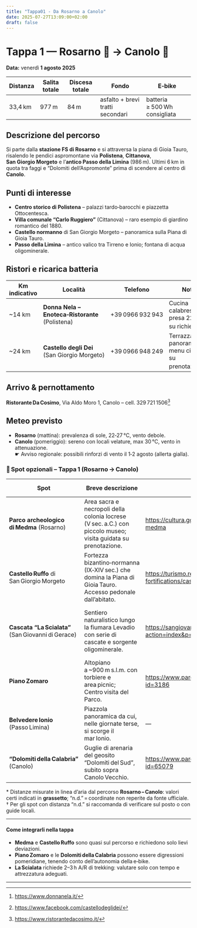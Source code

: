 ```yaml
---
title: "Tappa01 - Da Rosarno a Canolo"
date: 2025-07-27T13:09:00+02:00
draft: false
---
```


# Tappa 1 — Rosarno 🚉 → Canolo 🍝  
**Data:** venerdì **1 agosto 2025**

| Distanza | Salita totale | Discesa totale | Fondo | E‑bike |
|----------|--------------|----------------|-------|--------|
| 33,4 km  | 977 m        | 84 m           | asfalto + brevi tratti secondari | batteria ≥ 500 Wh consigliata |

## Descrizione del percorso  
Si parte dalla **stazione FS di Rosarno** e si attraversa la piana di Gioia Tauro, risalendo le pendici aspromontane via **Polistena**, **Cittanova**, **San Giorgio Morgeto** e l’**antico Passo della Limina** (986 m). Ultimi 6 km in quota tra faggi e “Dolomiti dell’Aspromonte” prima di scendere al centro di **Canolo**.

## Punti di interesse  
- **Centro storico di Polistena** – palazzi tardo‑barocchi e piazzetta Ottocentesca.  
- **Villa comunale “Carlo Ruggiero”** (Cittanova) – raro esempio di giardino romantico del 1880.  
- **Castello normanno** di San Giorgio Morgeto – panoramica sulla Piana di Gioia Tauro.  
- **Passo della Limina** – antico valico tra Tirreno e Ionio; fontana di acqua oligominerale.

## Ristori e ricarica batteria  
| Km indicativo | Località | Telefono | Note |
|---------------|----------|----------|------|
| ~14 km | **Donna Nela – Enoteca‑Ristorante** (Polistena) | +39 0966 932 943 | Cucina calabrese; presa 220 V su richiesta[^1] |
| ~24 km | **Castello degli Dei** (San Giorgio Morgeto) | +39 0966 948 249 | Terrazza panoramica; menu ciclisti su prenotazione[^2] |

## Arrivo & pernottamento  
**Ristorante Da Cosimo**, Via Aldo Moro 1, Canolo – cell. 329 721 1506[^3]

## Meteo previsto  
- **Rosarno** (mattina): prevalenza di sole, 22‑27 °C, vento debole.  
- **Canolo** (pomeriggio): sereno con locali velature, max 30 °C, vento in attenuazione.  
☛ Avviso regionale: possibili rinforzi di vento il 1‑2 agosto (allerta gialla).

### 📌 Spot opzionali – Tappa 1 (Rosarno → Canolo)

| Spot | Breve descrizione | Link ufficiale | Tel. | Percorso dal tracciato GPX | Distanza* |
|------|------------------|----------------|------|----------------------------|------------|
| **Parco archeologico di Medma** (Rosarno) | Area sacra e necropoli della colonia locrese (V sec. a.C.) con piccolo museo; visita guidata su prenotazione. | <https://cultura.gov.it/luogo/museo-e-parco-archeologico-di-medma> | +39 0966 712 146 | Strade urbane asfaltate (dalla stazione FS) | **1,0 km** |
| **Castello Ruffo** di San Giorgio Morgeto | Fortezza bizantino‑normanna (IX‑XIV sec.) che domina la Piana di Gioia Tauro. Accesso pedonale dall’abitato. | <https://turismo.reggiocal.it/en/culture/castles-and-fortifications/castle-sgiorgio-morgeto> | +39 0965 362 2514 (infopoint) | Salita lastricata (ult. 400 m a piedi, non sterr.) | ≈ 90 m |
| **Cascata “La Scialata”** (San Giovanni di Gerace) | Sentiero naturalistico lungo la fiumara Levadio con serie di cascate e sorgente oligominerale. | <https://sangiovannidigerace.asmenet.it/index.php?action=index&p=323> | +39 0964 580 23 (Comune) | Sentiero escursionistico **sterrato** (necessario mezzo di supporto o transfer) | n.d.† |
| **Piano Zomaro** | Altopiano a ~900 m s.l.m. con torbiere e area picnic; Centro visita del Parco. | <https://www.parconazionaleaspromonte.it/pun-dettaglio.php?id=3186> | — | Deviazione su SP 1 (asfalto) + ultimi 300 m **sterrati** | n.d.† |
| **Belvedere Ionio** (Passo Limina) | Piazzola panoramica da cui, nelle giornate terse, si scorge il mar Ionio. | — | — | Piazzola su SP 35 dir (asfalto) | n.d.† |
| **“Dolomiti della Calabria”** (Canolo) | Guglie di arenaria del geosito “Dolomiti del Sud”, subito sopra Canolo Vecchio. | <https://www.parconazionaleaspromonte.it/storytelling_dettaglio.php?id=65079> | — | Pista forestale **sterrata** (~1 km) dalla SP 36 | n.d.† |

\* Distanze misurate in linea d’aria dal percorso **Rosarno – Canolo**: valori certi indicati in **grassetto**; “n.d.” = coordinate non reperite da fonte ufficiale.  
† Per gli spot con distanza “n.d.” si raccomanda di verificare sul posto o con guide locali.

---

#### Come integrarli nella tappa

- **Medma** e **Castello Ruffo** sono quasi sul percorso e richiedono solo lievi deviazioni.  
- **Piano Zomaro** e le **Dolomiti della Calabria** possono essere digressioni pomeridiane, tenendo conto dell’autonomia della e‑bike.  
- **La Scialata** richiede 2–3 h A/R di trekking: valutare solo con tempo e attrezzatura adeguati.

---

[^1]: <https://www.donnanela.it/>  
[^2]: <https://www.facebook.com/castellodeglidei/>  
[^3]: <https://www.ristorantedacosimo.it/>  

